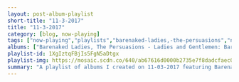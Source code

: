 ```yaml
---
layout: post-album-playlist
short-title: "11-3-2017"
title: "11-3-2017"
category: [blog, now-playing]
tags: ["now-playing","playlists","barenaked-ladies,-the-persuasions","neil-young","the-national","lcd-soundsystem","jackson-browne","the-pains-of-being-pure-at-heart","the-pains-of-being-pure-at-heart","peter,-paul-and-mary","peter,-paul-and-mary","peter,-paul-and-mary","of-montreal"]
albums: ["Barenaked Ladies, The Persuasions - Ladies and Gentlemen: Barenaked Ladies & the Persuasions","Neil Young - Hitchhiker","The National - Sleep Well Beast","LCD Soundsystem - american dream","Jackson Browne - For Everyman","The Pains Of Being Pure At Heart - Belong","The Pains Of Being Pure At Heart - The Echo of Pleasure","Peter, Paul and Mary - Peter, Paul and Mary Album","Peter, Paul and Mary - Album 1700","Peter, Paul and Mary - Peter, Paul and Mommy","of Montreal - Innocence Reaches"]
playlist-id: 1XgIztqFBjIs5FgN5aDtgx
playlist-img: https://mosaic.scdn.co/640/ab67616d0000b2735e7f8dadcfaec013579f07feab67616d0000b2736757991972533d941e08b104ab67616d0000b2738c633437a6f2808ce9e4f012ab67616d0000b273945696d01c650eeade335ac9
summary: "A playlist of albums I created on 11-03-2017 featuring Barenaked Ladies, The Persuasions, Neil Young, The National, LCD Soundsystem, Jackson Browne, The Pains Of Being Pure At Heart, The Pains Of Being Pure At Heart, Peter, Paul and Mary, Peter, Paul and Mary, Peter, Paul and Mary, and of Montreal"
---
```


